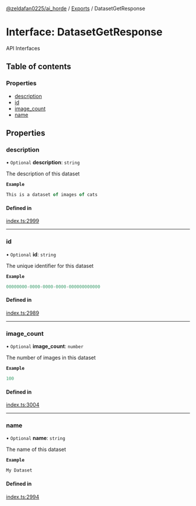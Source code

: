 [@zeldafan0225/ai_horde](../README.md) / [Exports](../modules.md) / DatasetGetResponse

# Interface: DatasetGetResponse

API Interfaces

## Table of contents

### Properties

- [description](DatasetGetResponse.md#description)
- [id](DatasetGetResponse.md#id)
- [image\_count](DatasetGetResponse.md#image_count)
- [name](DatasetGetResponse.md#name)

## Properties

### description

• `Optional` **description**: `string`

The description of this dataset

**`Example`**

```ts
This is a dataset of images of cats
```

#### Defined in

[index.ts:2999](https://github.com/ZeldaFan0225/ai_horde/blob/ae52afb/index.ts#L2999)

___

### id

• `Optional` **id**: `string`

The unique identifier for this dataset

**`Example`**

```ts
00000000-0000-0000-0000-000000000000
```

#### Defined in

[index.ts:2989](https://github.com/ZeldaFan0225/ai_horde/blob/ae52afb/index.ts#L2989)

___

### image\_count

• `Optional` **image\_count**: `number`

The number of images in this dataset

**`Example`**

```ts
100
```

#### Defined in

[index.ts:3004](https://github.com/ZeldaFan0225/ai_horde/blob/ae52afb/index.ts#L3004)

___

### name

• `Optional` **name**: `string`

The name of this dataset

**`Example`**

```ts
My Dataset
```

#### Defined in

[index.ts:2994](https://github.com/ZeldaFan0225/ai_horde/blob/ae52afb/index.ts#L2994)
